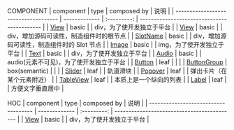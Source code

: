 
COMPONENT
| component                            | type          | composed by | 说明                                        |
| ------------------------------------ | ------------- | :---------: | ------------------------------------------- |
| [View](./View.tsx)                   | basic         |             | div，为了使开发独立于平台                   |
| [View](./View.tsx) | basic         |             | div，增加源码可读性，制造组件时的根节点     |
| [SlotName](./SlotName.tsx)           | basic         |             | div，增加源码可读性，制造组件时的 Slot 节点 |
| [Image](./Image.tsx)                 | basic         |             | img，为了使开发独立于平台                   |
| [Text](./Text.tsx)                   | basic         |             | div，为了使开发独立于平台                   |
| [Audio](./Audio.tsx)                 | basic         |             | audio(元素不可见)，为了使开发独立于平台     |
| [Button](./Button.tsx)               | leaf          |             |                                             |
| [ButtonGroup](./ButtonGroup.tsx)     | box(semantic) |             |                                             |
| [Slider](./Slider.tsx)               | leaf          |             | 轨道滑块                                    |
| [Popover](./Popover.tsx)             | leaf          |             | 弹出卡片（在某个元素附近）                  |
| [TableView](./TableView.tsx)         | leaf          |             | 本质上是一个纵向的列表                      |
| [Label](./Label.tsx)                 | leaf          |             | 方便文字垂直居中                            |




HOC
| component                            | type          | composed by | 说明                                        |
| ------------------------------------ | ------------- | :---------: | ------------------------------------------- |
| [View](./View.tsx)                   | basic         |             | div，为了使开发独立于平台                   |


